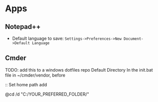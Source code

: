 # Apps

## Notepad++
* Default language to save: `Settings->Preferences->New Document->Default Language`

## Cmder
TODO: add this to a windows dotfiles repo
Default Directory
In the init.bat file in ~/cmder/vendor, before

:: Set home path
add

@cd /d "C:/YOUR_PREFERRED_FOLDER/"

